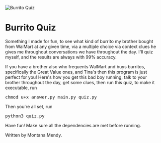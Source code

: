 ![Burrito Quiz](https://images-na.ssl-images-amazon.com/images/I/81k19y3ejwL._SX355_.jpg)

# Burrito Quiz 

Something I made for fun, to see what kind of burrito my brother bought from WalMart at any given time, via a multiple choice via context clues he gives me throughout conversations we have throughout the day. I'll quiz myself, and the results are always with 99% accuracy.

If you have a brother also who frequents WalMart and buys burritos, specifically the Great Value ones, and Tina's then this program is just perfect for you! Here's how you get this bad boy running, talk to your brother throughout the day, get some clues, then run this quiz, to make it executable, run

<pre>chmod u+x answer.py main.py quiz.py</pre> 

Then you're all set, run 

<pre>python3 quiz.py</pre> 

Have fun! Make sure all the dependencies are met before running. 


Written by Montana Mendy. 
